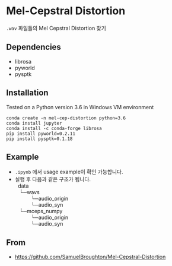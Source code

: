# Mel-Cepstral Distortion
```.wav``` 파일들의 Mel Cepstral Distortion 찾기

## Dependencies

- librosa
- pyworld
- pysptk

## Installation
Tested on a Python version 3.6 in Windows VM environment
```
conda create -n mel-cep-distortion python=3.6
conda install jupyter
conda install -c conda-forge librosa
pip install pyworld=0.2.11
pip install pysptk=0.1.18
```
## Example
- ```.ipynb``` 에서 usage example이 확인 가능합니다.
- 실행 후 다음과 같은 구조가 됩니다.<br/>
	&nbsp;&nbsp;data<br/>
&nbsp;&nbsp;&nbsp;└─wavs<br/>
&nbsp;&nbsp;&nbsp;&nbsp;&nbsp;&nbsp;&nbsp;&nbsp;&nbsp;&nbsp;&nbsp;└─audio_origin<br/>
&nbsp;&nbsp;&nbsp;&nbsp;&nbsp;&nbsp;&nbsp;&nbsp;&nbsp;&nbsp;&nbsp;└─audio_syn<br/>
&nbsp;&nbsp;&nbsp;└─mceps_numpy<br/>
&nbsp;&nbsp;&nbsp;&nbsp;&nbsp;&nbsp;&nbsp;&nbsp;&nbsp;&nbsp;&nbsp;└─audio_origin<br/>
&nbsp;&nbsp;&nbsp;&nbsp;&nbsp;&nbsp;&nbsp;&nbsp;&nbsp;&nbsp;&nbsp;└─audio_syn<br/>
		
 
## From
- https://github.com/SamuelBroughton/Mel-Cepstral-Distortion
